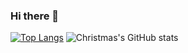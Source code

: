 ### Hi there 👋
[![Top Langs](https://github-readme-stats.vercel.app/api/top-langs/?username=Christmas&layout=compact)](https://github.com/Christmas/github-readme-stats)
![Christmas's GitHub stats](https://github-readme-stats.vercel.app/api?username=Christmas&show_icons=true&theme=tokyonight)
